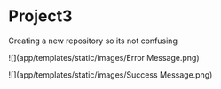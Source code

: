# Project3
Creating a new repository so its not confusing

![](app/templates/static/images/Error Message.png)

![](app/templates/static/images/Success Message.png)